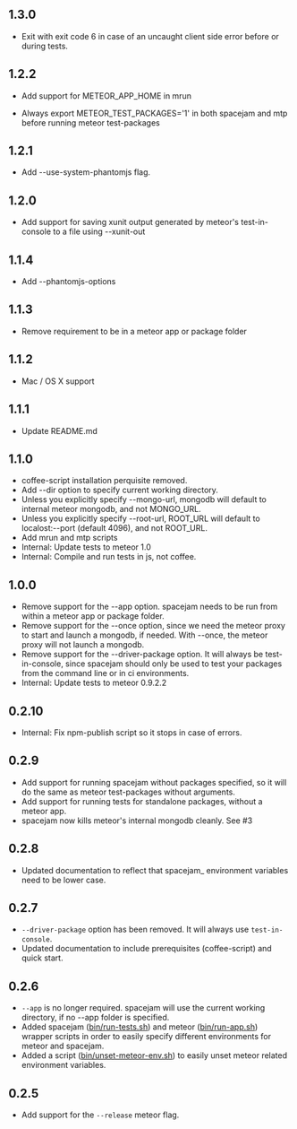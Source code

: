 ## 1.3.0

- Exit with exit code 6 in case of an uncaught client side error before or during tests.

## 1.2.2

- Add support for METEOR_APP_HOME in mrun

- Always export METEOR_TEST_PACKAGES='1' in both spacejam and mtp before running meteor test-packages

## 1.2.1

* Add --use-system-phantomjs flag.

## 1.2.0

* Add support for saving xunit output generated by meteor's test-in-console to a file using --xunit-out

## 1.1.4

* Add --phantomjs-options

## 1.1.3

* Remove requirement to be in a meteor app or package folder

## 1.1.2

* Mac / OS X support

## 1.1.1

* Update README.md

## 1.1.0

* coffee-script installation perquisite removed.
* Add --dir option to specify current working directory.
* Unless you explicitly specify --mongo-url, mongodb will default to internal meteor mongodb, and not MONGO_URL.
* Unless you explicitly specify --root-url, ROOT_URL will default to localost:--port (default 4096), and not ROOT_URL.
* Add mrun and mtp scripts
* Internal: Update tests to meteor 1.0
* Internal: Compile and run tests in js, not coffee.

## 1.0.0

* Remove support for the --app option. spacejam needs to be run from within a meteor app or package folder.
* Remove support for the --once option, since we need the meteor proxy to start and launch a mongodb, if needed. With --once, the meteor proxy will not launch a mongodb.
* Remove support for the --driver-package option. It will always be test-in-console, since spacejam should only be used to test your packages from the command line or in ci environments.
* Internal: Update tests to meteor 0.9.2.2

## 0.2.10

* Internal: Fix npm-publish script so it stops in case of errors.

## 0.2.9

* Add support for running spacejam without packages specified, so it will do the same as meteor test-packages without arguments.
* Add support for running tests for standalone packages, without a meteor app.
* spacejam now kills meteor's internal mongodb cleanly. See #3

## 0.2.8

* Updated documentation to reflect that spacejam_ environment variables need to be lower case.

## 0.2.7

* `--driver-package` option has been removed. It will always use `test-in-console`.
* Updated documentation to include prerequisites (coffee-script) and quick start.

## 0.2.6

* `--app` is no longer required. spacejam will use the current working directory, if no --app folder is specified.
* Added spacejam ([bin/run-tests.sh](bin/run-tests.sh)) and meteor ([bin/run-app.sh](bin/run-app.sh)) wrapper scripts in order to easily specify different environments for meteor and spacejam.
* Added a script ([bin/unset-meteor-env.sh](bin/unset-meteor-env.sh)) to easily unset meteor related environment variables.

## 0.2.5

* Add support for the `--release` meteor flag.
